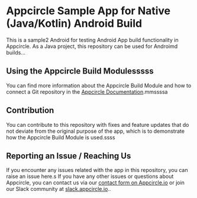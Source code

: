 # Appcircle Sample App for Native (Java/Kotlin) Android Build
This is a sample2 Android for testing Android App build functionality in Appcircle. As a Java project, this repository can be used for Androimd builds...

## Using the Appcircle Build Modulesssss
You can find more information about the Appcircle Build Module and how to connect a Git repository in the [Appcircle Documentation](https://docs.appcircle.io/build/).mmssssa

## Contribution
You can  contribute to this repository with fixes and feature updates that do not deviate from the original purpose of the app, which is to demonstrate how the Appcircle Build Module is used.ssss

## Reporting an Issue / Reaching Us
If you encounter any issues related with the app in this repository, you can raise an issue here.s
If you have any other issues or questions about Appcircle, you can contact us via our [contact form on Appcircle.io](https://appcircle.io/support) or join our Slack community at [slack.appcircle.io](slack.appcircle.io)..

